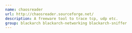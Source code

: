 ```yaml
---
name: chaosreader
url: http://chaosreader.sourceforge.net/
description: A freeware tool to trace tcp, udp etc.
group: blackarch blackarch-networking blackarch-sniffer
---
```

